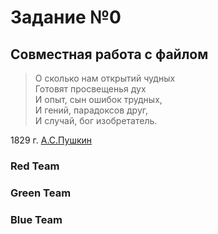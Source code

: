 # Задание №0
## Совместная работа с файлом
>О сколько нам открытий чудных</br>
Готовят просвещенья дух</br>
И опыт, сын ошибок трудных,</br>
И гений, парадоксов друг,</br>
И случай, бог изобретатель.</br>

1829 г. [А.С.Пушкин](https://habr.com/ru/companies/skillbox/articles/413161/)

### Red Team

### Green Team

### Blue Team
